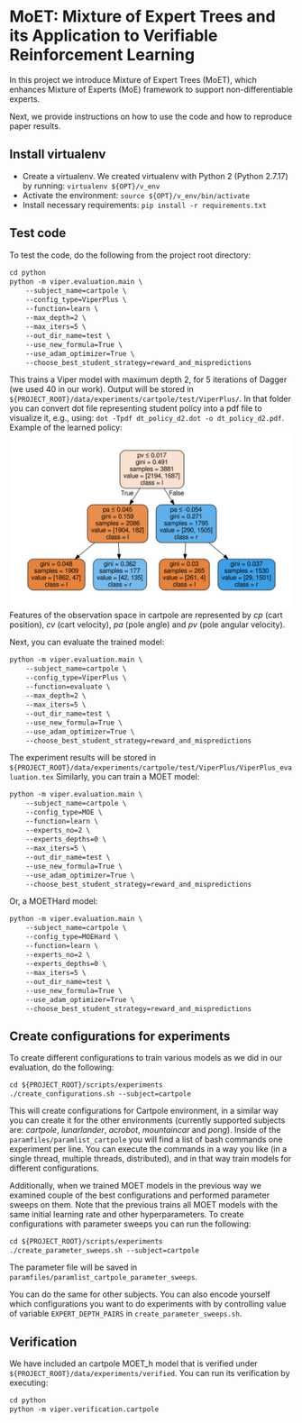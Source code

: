 # MoET: Mixture of Expert Trees and its Application to Verifiable Reinforcement Learning
In this project we introduce Mixture of Expert Trees (MoET), which enhances Mixture of Experts (MoE) framework to support non-differentiable experts.

Next, we provide instructions on how to use the code and how to reproduce paper results.

## Install virtualenv
- Create a virtualenv. We created virtualenv with Python 2 (Python
  2.7.17) by running: `virtualenv ${OPT}/v_env`
- Activate the environment: `source ${OPT}/v_env/bin/activate`
- Install necessary requirements: `pip install -r requirements.txt`

## Test code
To test the code, do the following from the project root directory:

``` shell
cd python
python -m viper.evaluation.main \
    --subject_name=cartpole \
    --config_type=ViperPlus \
    --function=learn \
    --max_depth=2 \
    --max_iters=5 \
    --out_dir_name=test \
    --use_new_formula=True \
    --use_adam_optimizer=True \
    --choose_best_student_strategy=reward_and_mispredictions
```
This trains a Viper model with maximum depth 2, for 5 iterations of Dagger (we used 40 in our work). 
Output will be stored in `${PROJECT_ROOT}/data/experiments/cartpole/test/ViperPlus/`.
In that folder you can convert dot file representing student policy into a pdf file to visualize it, e.g., using: `dot -Tpdf dt_policy_d2.dot -o dt_policy_d2.pdf`.
Example of the learned policy:
![DT Policy](data/experiments/cartpole/example.svg)
Features of the observation space in cartpole are represented by *cp* (cart position), *cv* (cart velocity), *pa* (pole angle) and *pv* (pole angular velocity).

Next, you can evaluate the trained model:

``` shell
python -m viper.evaluation.main \
    --subject_name=cartpole \
    --config_type=ViperPlus \
    --function=evaluate \
    --max_depth=2 \
    --max_iters=5 \
    --out_dir_name=test \
    --use_new_formula=True \
    --use_adam_optimizer=True \
    --choose_best_student_strategy=reward_and_mispredictions
```
The experiment results will be stored in `${PROJECT_ROOT}/data/experiments/cartpole/test/ViperPlus/ViperPlus_evaluation.tex`
Similarly, you can train a MOET model:

``` shell
python -m viper.evaluation.main \
    --subject_name=cartpole \
    --config_type=MOE \
    --function=learn \
    --experts_no=2 \
    --experts_depths=0 \
    --max_iters=5 \
    --out_dir_name=test \
    --use_new_formula=True \
    --use_adam_optimizer=True \
    --choose_best_student_strategy=reward_and_mispredictions
```
Or, a MOETHard model:

``` shell
python -m viper.evaluation.main \
    --subject_name=cartpole \
    --config_type=MOEHard \
    --function=learn \
    --experts_no=2 \
    --experts_depths=0 \
    --max_iters=5 \
    --out_dir_name=test \
    --use_new_formula=True \
    --use_adam_optimizer=True \
    --choose_best_student_strategy=reward_and_mispredictions
```

## Create configurations for experiments
To create different configurations to train various models as we did in our evaluation, do the following:

``` shell
cd ${PROJECT_ROOT}/scripts/experiments
./create_configurations.sh --subject=cartpole
```
This will create configurations for Cartpole environment, in a similar way you can create it for the other environments
(currently supported subjects are: *cartpole*, *lunarlander*, *acrobot*, *mountaincar* and *pong*).
Inside of the `paramfiles/paramlist_cartpole` you will find a list of bash commands one experiment per line.
You can execute the commands in a way you like (in a single thread, multiple threads, distributed), and in that way train models for different configurations.

Additionally, when we trained MOET models in the previous way we examined couple of the best configurations and performed parameter sweeps on them.
Note that the previous trains all MOET models with the same initial learning rate and other hyperparameters.
To create configurations with parameter sweeps you can run the following:

``` shell
cd ${PROJECT_ROOT}/scripts/experiments
./create_parameter_sweeps.sh --subject=cartpole
```
The parameter file will be saved in `paramfiles/paramlist_cartpole_parameter_sweeps`.

You can do the same for other subjects. You can also encode yourself
which configurations you want to do experiments with by controlling
value of variable `EXPERT_DEPTH_PAIRS` in
`create_parameter_sweeps.sh`.

## Verification
We have included an cartpole MOET_h model that is verified under
`${PROJECT_ROOT}/data/experiments/verified`. You can run its
verification by executing:
``` shell
cd python
python -m viper.verification.cartpole
```
